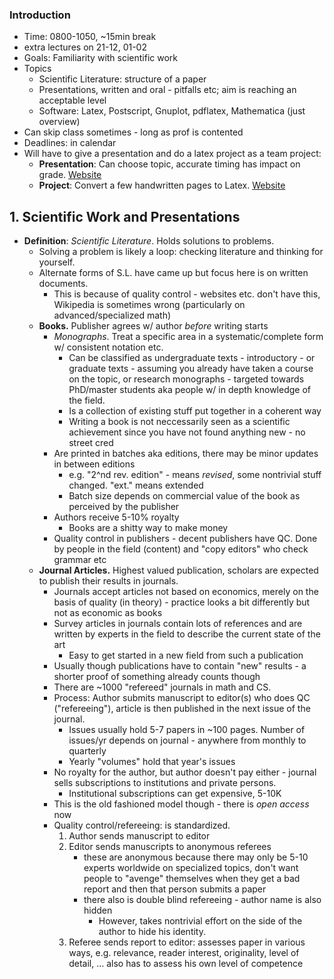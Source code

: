 ### Introduction

* Time: 0800-1050, ~15min break
* extra lectures on 21-12, 01-02
* Goals: Familiarity with scientific work
* Topics
    * Scientific Literature: structure of a paper
    * Presentations, written and oral - pitfalls etc; aim is reaching an acceptable level
    * Software: Latex, Postscript, Gnuplot, pdflatex, Mathematica (just overview)
* Can skip class sometimes - long as prof is contented
* Deadlines: in calendar 
* Will have to give a presentation and do a latex project as a team project:
    * **Presentation**: Can choose topic, accurate timing has impact on grade. [Website][1]
    * **Project**: Convert a few handwritten pages to Latex. [Website][2]

## 1. Scientific Work and Presentations

* **Definition**: _Scientific Literature_. Holds solutions to problems. 
    * Solving a problem is likely a loop: checking literature and thinking for yourself.
    * Alternate forms of S.L. have came up but focus here is on written documents.
        * This is because of quality control - websites etc. don't have this, Wikipedia is sometimes wrong (particularly on advanced/specialized math)
    * **Books.** Publisher agrees w/ author *before* writing starts
        * *Monographs*. Treat a specific area in a systematic/complete form w/ consistent notation etc. 
            * Can be classified as undergraduate texts - introductory - or graduate texts - assuming you already have taken a course on the topic, or research monographs - targeted towards PhD/master students aka people w/ in depth knowledge of the field. 
            * Is a collection of existing stuff put together in a coherent way
            * Writing a book is not neccessarily seen as a scientific achievement since you have not found anything new - no street cred
        * Are printed in batches aka editions, there may be minor updates in between editions
            * e.g. "2^nd rev. edition" - means *revised*, some nontrivial stuff changed. "ext." means extended
            * Batch size depends on commercial value of the book as perceived by the publisher
        * Authors receive 5-10% royalty
            * Books are a shitty way to make money
        * Quality control in publishers - decent publishers have QC. Done by people in the field (content) and "copy editors" who check grammar etc
    * **Journal Articles.** Highest valued publication, scholars are expected to publish their results in journals. 
        * Journals accept articles not based on economics, merely on the basis of quality (in theory) - practice looks a bit differently but not as economic as books
        * Survey articles in journals contain lots of references and are written by experts in the field to describe the current state of the art
            * Easy to get started in a new field from such a publication
        * Usually though publications have to contain "new" results - a shorter proof of something already counts though
        * There are ~1000 "refereed" journals in math and CS.
        * Process: Author submits manuscript to editor(s) who does QC ("refereeing"), article is then published in the next issue of the journal.
            * Issues usually hold 5-7 papers in ~100 pages. Number of issues/yr depends on journal - anywhere from monthly to quarterly
            * Yearly "volumes" hold that year's issues
        * No royalty for the author, but author doesn't pay either - journal sells subscriptions to institutions and private persons.
            * Institutional subscriptions can get expensive, 5-10K
        * This is the old fashioned model though - there is *open access* now
        * Quality control/refereeing: is standardized.
            1. Author sends manuscript to editor
            2. Editor sends manuscripts to anonymous referees
                * these are anonymous because there may only be 5-10 experts worldwide on specialized topics, don't want people to "avenge" themselves when they get a bad report and then that person submits a paper
                * there also is double blind refereeing - author name is also hidden
                    * However, takes nontrivial effort on the side of the author to hide his identity.
            3. Referee sends report to editor: assesses paper in various ways, e.g. relevance, reader interest, originality, level of detail, ... also has to assess his own level of competence
            

[1]: https://www.cosy.sbg.ac.at/~held/teaching/master_seminar_I/presentations.html
[2]: https://www.cosy.sbg.ac.at/~held/teaching/master_seminar_I/projects.html
